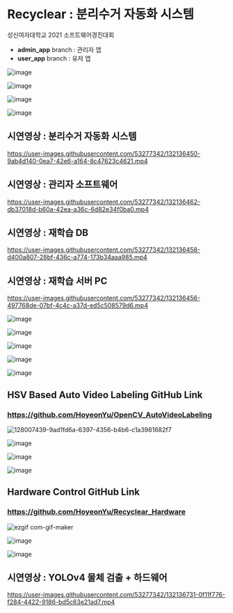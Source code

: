 # Recyclear : 분리수거 자동화 시스템
성신여자대학교 2021 소프트웨어경진대회
<br>
- <b>admin_app</b> branch : 관리자 앱
- <b>user_app</b> branch : 유저 앱

![image](https://user-images.githubusercontent.com/53277342/132135342-77d0940c-1e34-4930-9be5-7cbca78d1626.png)

![image](https://user-images.githubusercontent.com/53277342/132135346-9c75634f-cce5-4797-9050-b04a92b059b1.png)

![image](https://user-images.githubusercontent.com/53277342/132135353-8681e42d-53cc-4217-8082-b4625133b539.png)

![image](https://user-images.githubusercontent.com/53277342/132135370-c00d858f-10ec-4330-a3d8-3008cee05a75.png)

## 시연영상 : 분리수거 자동화 시스템
https://user-images.githubusercontent.com/53277342/132136450-9ab4d140-0ea7-42e6-a164-8c47623c4621.mp4

## 시연영상 : 관리자 소프트웨어 
https://user-images.githubusercontent.com/53277342/132136462-db37018d-b60a-42ea-a36c-6d82e34f0ba0.mp4

## 시연영상 : 재학습 DB
https://user-images.githubusercontent.com/53277342/132136458-d400a807-28bf-436c-a774-173b34aaa985.mp4

## 시연영상 : 재학습 서버 PC
https://user-images.githubusercontent.com/53277342/132136456-497768de-07bf-4c4c-a37d-ed5c508579d6.mp4

![image](https://user-images.githubusercontent.com/53277342/132135468-ab9cfc52-beb3-403f-884b-94dce29ad89e.png)

![image](https://user-images.githubusercontent.com/53277342/132135471-ac3083e3-f18b-4082-a085-e6d9cd97e9ed.png)

![image](https://user-images.githubusercontent.com/53277342/132135479-b81c14f1-d781-4931-b365-08c4043ce0ae.png)

![image](https://user-images.githubusercontent.com/53277342/132135488-17a014ea-94d9-4d02-96f0-f44329e6e0ea.png)

![image](https://user-images.githubusercontent.com/53277342/132135496-d0cc4de3-d670-421c-b7e5-ec37c1788b74.png)

## HSV Based Auto Video Labeling GitHub Link 
### https://github.com/HoyeonYu/OpenCV_AutoVideoLabeling  
![128007439-9ad1fd6a-6397-4356-b4b6-c1a3981682f7](https://user-images.githubusercontent.com/53277342/133132027-c6ce9219-01af-4a84-819c-952cf8a15d17.gif)  

![image](https://user-images.githubusercontent.com/53277342/132135500-078fbb9d-7b17-4c38-90ec-3bebde559da2.png)

![image](https://user-images.githubusercontent.com/53277342/132135503-3cb51823-8f5f-491e-9d2e-501b775d71f3.png)

![image](https://user-images.githubusercontent.com/53277342/132135508-8bae0514-2ce1-4902-b37a-4cd566847c1b.png)

## Hardware Control GitHub Link 
### https://github.com/HoyeonYu/Recyclear_Hardware 
![ezgif com-gif-maker](https://user-images.githubusercontent.com/53277342/133414812-1ffbfc50-16d7-4e27-9313-15ffcf53db0c.gif)

![image](https://user-images.githubusercontent.com/53277342/132135515-19da930e-ec34-4f90-a72a-cbaa82d3d04f.png)

![image](https://user-images.githubusercontent.com/53277342/132135517-0d4dae95-8a0d-4d7e-bea1-95424074e494.png)

## 시연영상 : YOLOv4 물체 검출 + 하드웨어
https://user-images.githubusercontent.com/53277342/132136731-0f11f776-f284-4422-9186-bd5c63e21ad7.mp4
